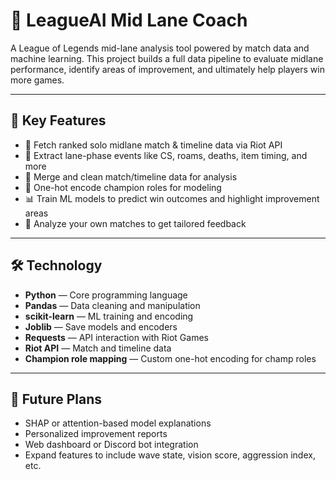 # 🧠 LeagueAI Mid Lane Coach

A League of Legends mid-lane analysis tool powered by match data and machine learning. This project builds a full data pipeline to evaluate midlane performance, identify areas of improvement, and ultimately help players win more games.

---

## 🚀 Key Features

- 🔎 Fetch ranked solo midlane match & timeline data via Riot API  
- 🧠 Extract lane-phase events like CS, roams, deaths, item timing, and more  
- 🔗 Merge and clean match/timeline data for analysis  
- 🧬 One-hot encode champion roles for modeling  
- 📊 Train ML models to predict win outcomes and highlight improvement areas  
- 🧠 Analyze your own matches to get tailored feedback

---

## 🛠️ Technology

- **Python** — Core programming language  
- **Pandas** — Data cleaning and manipulation  
- **scikit-learn** — ML training and encoding  
- **Joblib** — Save models and encoders  
- **Requests** — API interaction with Riot Games  
- **Riot API** — Match and timeline data  
- **Champion role mapping** — Custom one-hot encoding for champ roles  

---

## 📌 Future Plans

- SHAP or attention-based model explanations  
- Personalized improvement reports  
- Web dashboard or Discord bot integration  
- Expand features to include wave state, vision score, aggression index, etc.
